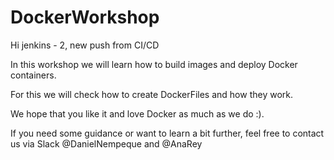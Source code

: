 # DockerWorkshop
Hi jenkins - 2, new push from CI/CD 

In this workshop we will learn how to build images and deploy Docker containers.

For this we will check how to create DockerFiles and how they work. 

We hope that you like it and love Docker as much as we do :).

If you need some guidance or want to learn a bit further, feel free to contact us via Slack @DanielNempeque and @AnaRey
